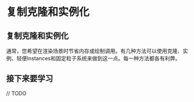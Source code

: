 复制克隆和实例化
===

## 复制克隆和实例化

通常，您希望在渲染场景时节省内存或绘制调用。有几种方法可以使用克隆、实例、轻便Instances和固定粒子系统来做到这一点。每一种方法都各有利弊。

## 接下来要学习

// TODO